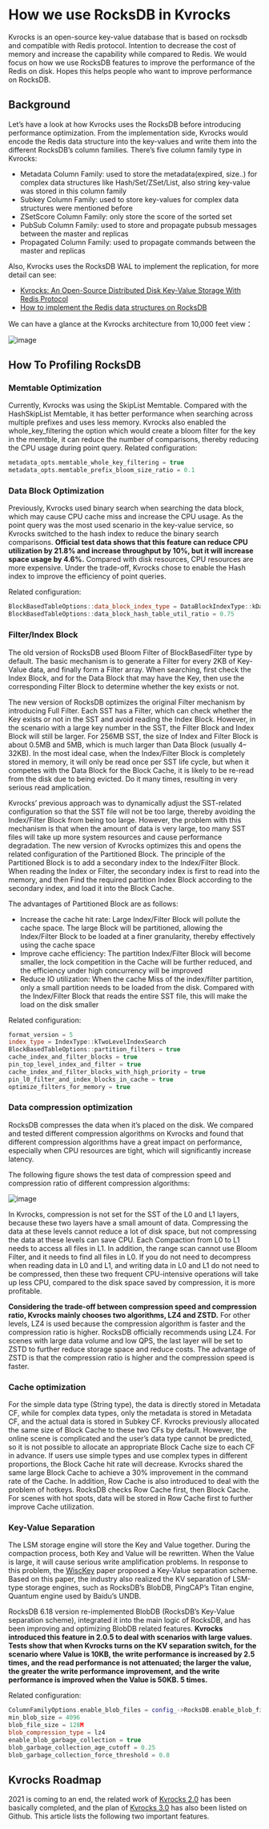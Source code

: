 # How we use RocksDB in Kvrocks

Kvrocks is an open-source key-value database that is based on rocksdb and compatible with Redis protocol. Intention to decrease the cost of memory and increase the capability while compared to Redis. We would focus on how we use RocksDB features to improve the performance of the Redis on disk. Hopes this helps people who want to improve performance on RocksDB.

## Background
Let’s have a look at how Kvrocks uses the RocksDB before introducing performance optimization. From the implementation side, Kvrocks would encode the Redis data structure into the key-values and write them into the different RocksDB’s column families. There’s five column family type in Kvrocks:

* Metadata Column Family: used to store the metadata(expired, size..) for complex data structures like Hash/Set/ZSet/List, also string key-value was stored in this column family
* Subkey Column Family: used to store key-values for complex data structures were mentioned before
* ZSetScore Column Family: only store the score of the sorted set
* PubSub Column Family: used to store and propagate pubsub messages between the master and replicas
* Propagated Column Family: used to propagate commands between the master and replicas

Also, Kvrocks uses the RocksDB WAL to implement the replication, for more detail can see:
* [Kvrocks: An Open-Source Distributed Disk Key-Value Storage With Redis Protocol](https://kvrocks.medium.com/distributed-disk-key-value-storage-kvrocks-7bc5101c8585)
* [How to implement the Redis data structures on RocksDB](https://github.com/KvrocksLabs/kvrocks/blob/unstable/docs/metadata-design.md)

We can have a glance at the Kvrocks architecture from 10,000 feet view：

![image](https://miro.medium.com/max/465/0*8wSs0XMTigjuKUz-)

## How To Profiling RocksDB
### Memtable Optimization
Currently, Kvrocks was using the SkipList Memtable. Compared with the HashSkipList Memtable, it has better performance when searching across multiple prefixes and uses less memory. Kvrocks also enabled the whole_key_filtering the option which would create a bloom filter for the key in the memtble, it can reduce the number of comparisons, thereby reducing the CPU usage during point query.
Related configuration:
```C++
metadata_opts.memtable_whole_key_filtering = true
metadata_opts.memtable_prefix_bloom_size_ratio = 0.1
```

### Data Block Optimization
Previously, Kvrocks used binary search when searching the data block, which may cause CPU cache miss and increase the CPU usage. As the point query was the most used scenario in the key-value service, so Kvrocks switched to the hash index to reduce the binary search comparisons. **Official test data shows that this feature can reduce CPU utilization by 21.8% and increase throughput by 10%, but it will increase space usage by 4.6%.** Compared with disk resources, CPU resources are more expensive. Under the trade-off, Kvrocks chose to enable the Hash index to improve the efficiency of point queries.

Related configuration:

```c++
BlockBasedTableOptions::data_block_index_type = DataBlockIndexType::kDataBlockBinaryAndHash
BlockBasedTableOptions::data_block_hash_table_util_ratio = 0.75
```

### Filter/Index Block
The old version of RocksDB used Bloom Filter of BlockBasedFilter type by default. The basic mechanism is to generate a Filter for every 2KB of Key-Value data, and finally form a Filter array. When searching, first check the Index Block, and for the Data Block that may have the Key, then use the corresponding Filter Block to determine whether the key exists or not.

The new version of RocksDB optimizes the original Filter mechanism by introducing Full Filter. Each SST has a Filter, which can check whether the Key exists or not in the SST and avoid reading the Index Block. However, in the scenario with a large key number in the SST, the Filter Block and Index Block will still be larger. For 256MB SST, the size of Index and Filter Block is about 0.5MB and 5MB, which is much larger than Data Block (usually 4–32KB). In the most ideal case, when the Index/Filter Block is completely stored in memory, it will only be read once per SST life cycle, but when it competes with the Data Block for the Block Cache, it is likely to be re-read from the disk due to being evicted. Do it many times, resulting in very serious read amplication.

Kvrocks’ previous approach was to dynamically adjust the SST-related configuration so that the SST file will not be too large, thereby avoiding the Index/Filter Block from being too large. However, the problem with this mechanism is that when the amount of data is very large, too many SST files will take up more system resources and cause performance degradation. The new version of Kvrocks optimizes this and opens the related configuration of the Partitioned Block. The principle of the Partitioned Block is to add a secondary index to the Index/Filter Block. When reading the Index or Filter, the secondary index is first to read into the memory, and then Find the required partition Index Block according to the secondary index, and load it into the Block Cache.

The advantages of Partitioned Block are as follows:
* Increase the cache hit rate: Large Index/Filter Block will pollute the cache space. The large Block will be partitioned, allowing the Index/Filter Block to be loaded at a finer granularity, thereby effectively using the cache space
* Improve cache efficiency: The partition Index/Filter Block will become smaller, the lock competition in the Cache will be further reduced, and the efficiency under high concurrency will be improved
* Reduce IO utilization: When the cache Miss of the index/filter partition, only a small partition needs to be loaded from the disk. Compared with the Index/Filter Block that reads the entire SST file, this will make the load on the disk smaller

Related configuration:
```c++
format_version = 5
index_type = IndexType::kTwoLevelIndexSearch
BlockBasedTableOptions::partition_filters = true
cache_index_and_filter_blocks = true
pin_top_level_index_and_filter = true
cache_index_and_filter_blocks_with_high_priority = true
pin_l0_filter_and_index_blocks_in_cache = true
optimize_filters_for_memory = true
```

### Data compression optimization
RocksDB compresses the data when it’s placed on the disk. We compared and tested different compression algorithms on Kvrocks and found that different compression algorithms have a great impact on performance, especially when CPU resources are tight, which will significantly increase latency.

The following figure shows the test data of compression speed and compression ratio of different compression algorithms:

![image](https://miro.medium.com/max/691/0*7xyadECpWc_Eqfvp)

In Kvrocks, compression is not set for the SST of the L0 and L1 layers, because these two layers have a small amount of data. Compressing the data at these levels cannot reduce a lot of disk space, but not compressing the data at these levels can save CPU. Each Compaction from L0 to L1 needs to access all files in L1. In addition, the range scan cannot use Bloom Filter, and it needs to find all files in L0. If you do not need to decompress when reading data in L0 and L1, and writing data in L0 and L1 do not need to be compressed, then these two frequent CPU-intensive operations will take up less CPU, compared to the disk space saved by compression, it is more profitable.

**Considering the trade-off between compression speed and compression ratio, Kvrocks mainly chooses two algorithms, LZ4 and ZSTD.** For other levels, LZ4 is used because the compression algorithm is faster and the compression ratio is higher. RocksDB officially recommends using LZ4. For scenes with large data volume and low QPS, the last layer will be set to ZSTD to further reduce storage space and reduce costs. The advantage of ZSTD is that the compression ratio is higher and the compression speed is faster.

### Cache optimization
For the simple data type (String type), the data is directly stored in Metadata CF, while for complex data types, only the metadata is stored in Metadata CF, and the actual data is stored in Subkey CF. Kvrocks previously allocated the same size of Block Cache to these two CFs by default. However, the online scene is complicated and the user’s data type cannot be predicted, so it is not possible to allocate an appropriate Block Cache size to each CF in advance. If users use simple types and use complex types in different proportions, the Block Cache hit rate will decrease. Kvrocks shared the same large Block Cache to achieve a 30% improvement in the command rate of the Cache.
In addition, Row Cache is also introduced to deal with the problem of hotkeys. RocksDB checks Row Cache first, then Block Cache. For scenes with hot spots, data will be stored in Row Cache first to further improve Cache utilization.

### Key-Value Separation
The LSM storage engine will store the Key and Value together. During the compaction process, both Key and Value will be rewritten. When the Value is large, it will cause serious write amplification problems. In response to this problem, the  [WiscKey](https://www.usenix.org/system/files/conference/fast16/fast16-papers-lu.pdf) paper proposed a Key-Value separation scheme. Based on this paper, the industry also realized the KV separation of LSM-type storage engines, such as RocksDB’s BlobDB, PingCAP’s Titan engine, Quantum engine used by Baidu’s UNDB.

RocksDB 6.18 version re-implemented BlobDB (RocksDB’s Key-Value separation scheme), integrated it into the main logic of RocksDB, and has been improving and optimizing BlobDB related features. **Kvrocks introduced this feature in 2.0.5 to deal with scenarios with large values. Tests show that when Kvrocks turns on the KV separation switch, for the scenario where Value is 10KB, the write performance is increased by 2.5 times, and the read performance is not attenuated; the larger the value, the greater the write performance improvement, and the write performance is improved when the Value is 50KB. 5 times.**

Related configuration:
```c++
ColumnFamilyOptions.enable_blob_files = config_->RocksDB.enable_blob_files;
min_blob_size = 4096
blob_file_size = 128M
blob_compression_type = lz4
enable_blob_garbage_collection = true
blob_garbage_collection_age_cutoff = 0.25
blob_garbage_collection_force_threshold = 0.8
```

## Kvrocks Roadmap
2021 is coming to an end, the related work of [Kvrocks 2.0](https://github.com/KvrocksLabs/kvrocks/projects/1) has been basically completed, and the plan of [Kvrocks 3.0](https://github.com/KvrocksLabs/kvrocks/projects/2) has also been listed on Github. This article lists the following two important features.
